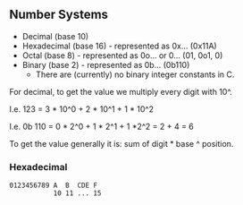 ## Number Systems

- Decimal (base 10)
- Hexadecimal (base 16) - represented as 0x... (0x11A)
- Octal (base 8) - represented as 0o... or 0... (01, 0o1, 0)
- Binary (base 2) - represented as 0b... (0b110)
    - There are (currently) no binary integer constants in C.

For decimal, to get the value we multiply every digit with 10^<position>.

I.e. 123
= 3 * 10^0 + 2 * 10^1 + 1 * 10^2

I.e. 0b 110
= 0 * 2^0 + 1 * 2^1 + 1 *2^2 = 2 + 4 = 6

To get the value generally it is: sum of digit * base ^ position.

### Hexadecimal
```
0123456789 A  B  CDE F 
           10 11 ... 15
```
